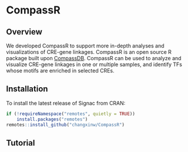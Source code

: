 # CompassR

## Overview
We developed CompassR to support more in-depth analyses and visualizations of CRE-gene linkages. CompassR is an open source R package built upon [CompassDB](http://compass-db.com/). CompassR can be used to analyze and visualize CRE-gene linkages in one or multiple samples, and identify TFs whose motifs are enriched in selected CREs.

## Installation

To install the latest release of Signac from CRAN:

``` r
if (!requireNamespace("remotes", quietly = TRUE))
    install.packages("remotes")
remotes::install_github("changxinw/CompassR")
```

## Tutorial
